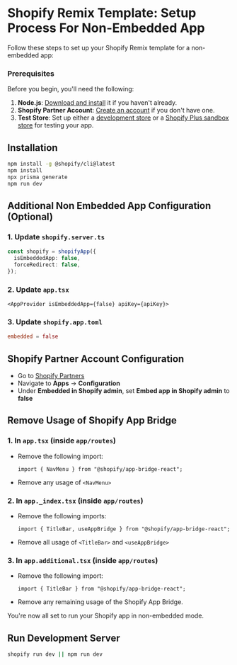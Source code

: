 
# Shopify Remix Template: Setup Process For Non-Embedded App

Follow these steps to set up your Shopify Remix template for a non-embedded app:

### Prerequisites

Before you begin, you'll need the following:

1. **Node.js**: [Download and install](https://nodejs.org/en/download/) it if you haven't already.
2. **Shopify Partner Account**: [Create an account](https://partners.shopify.com/signup) if you don't have one.
3. **Test Store**: Set up either a [development store](https://help.shopify.com/en/partners/dashboard/development-stores#create-a-development-store) or a [Shopify Plus sandbox store](https://help.shopify.com/en/partners/dashboard/managing-stores/plus-sandbox-store) for testing your app.

## Installation

```bash
npm install -g @shopify/cli@latest
npm install
npx prisma generate
npm run dev
```

## Additional Non Embedded App Configuration (Optional)

### 1. Update `shopify.server.ts`

```ts
const shopify = shopifyApp({
  isEmbeddedApp: false,
  forceRedirect: false,
});
```

### 2. Update `app.tsx`

```tsx
<AppProvider isEmbeddedApp={false} apiKey={apiKey}>
```

### 3. Update `shopify.app.toml`

```toml
embedded = false
```

## Shopify Partner Account Configuration

- Go to [Shopify Partners](https://partners.shopify.com)
- Navigate to **Apps** -> **Configuration**
- Under **Embedded in Shopify admin**, set **Embed app in Shopify admin** to **false**

## Remove Usage of Shopify App Bridge

### 1. In `app.tsx` (inside `app/routes`)

- Remove the following import:
  ```tsx
  import { NavMenu } from "@shopify/app-bridge-react";
  ```
- Remove any usage of `<NavMenu>`

### 2. In `app._index.tsx` (inside `app/routes`)

- Remove the following imports:
  ```tsx
  import { TitleBar, useAppBridge } from "@shopify/app-bridge-react";
  ```
- Remove all usage of `<TitleBar>` and `<useAppBridge>`

### 3. In `app.additional.tsx` (inside `app/routes`)

- Remove the following import:
  ```tsx
  import { TitleBar } from "@shopify/app-bridge-react";
  ```
- Remove any remaining usage of the Shopify App Bridge.

You're now all set to run your Shopify app in non-embedded mode.

## Run Development Server

```bash
shopify run dev || npm run dev
```
